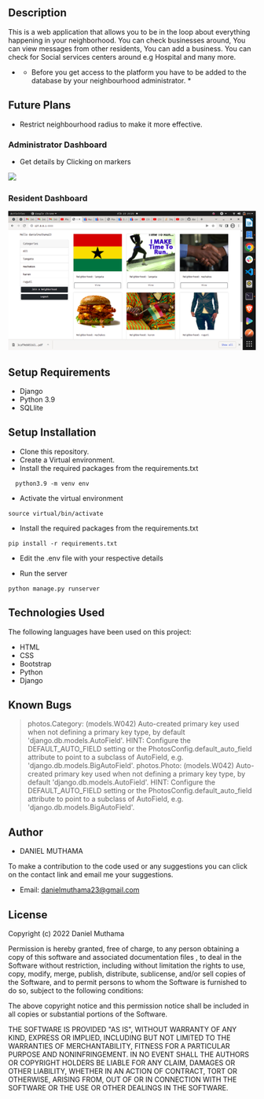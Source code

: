 

## Description
This is a web application that allows you to be in the loop about everything happening in your neighborhood. You can check businesses around, You can view messages from other residents, You can add a business. You can check for Social services centers around e.g Hospital and many more.

- * Before you get access to the platform you have to be added to the database by your neighbourhood administrator. *


## Future Plans

- Restrict neighbourhood radius to make it more effective.


### Administrator Dashboard
- Get details by Clicking on markers
<img src="admin.png">

### Resident Dashboard
<img src="peekinc.png">


## Setup Requirements

- Django 
- Python 3.9
- SQLlite

## Setup Installation

- Clone this repository.
- Create a Virtual environment.
- Install the required packages from the requirements.txt

```
  python3.9 -m venv env
```

- Activate the virtual environment

```
source virtual/bin/activate
```
- Install the required packages from the requirements.txt

``` 
pip install -r requirements.txt
```

- Edit the .env file with your respective details

- Run the server

```
python manage.py runserver
```

## Technologies Used

The following languages have been used on this project:

- HTML
- CSS
- Bootstrap
- Python
- Django

 
## Known Bugs

>  photos.Category: (models.W042) Auto-created primary key used when not defining a primary key    type, by default 'django.db.models.AutoField'.
        HINT: Configure the DEFAULT_AUTO_FIELD setting or the PhotosConfig.default_auto_field attribute to point to a subclass of AutoField, e.g. 'django.db.models.BigAutoField'.
photos.Photo: (models.W042) Auto-created primary key used when not defining a primary key type, by default 'django.db.models.AutoField'.
        HINT: Configure the DEFAULT_AUTO_FIELD setting or the PhotosConfig.default_auto_field attribute to point to a subclass of AutoField, e.g. 'django.db.models.BigAutoField'.
## Author
- DANIEL MUTHAMA

To make a contribution to the code used or any suggestions you can click on the contact link and email me your suggestions.

- Email: danielmuthama23@gmail.com

## License

Copyright (c) 2022 Daniel Muthama

Permission is hereby granted, free of charge, to any person obtaining a copy
of this software and associated documentation files , to deal
in the Software without restriction, including without limitation the rights
to use, copy, modify, merge, publish, distribute, sublicense, and/or sell
copies of the Software, and to permit persons to whom the Software is
furnished to do so, subject to the following conditions:

The above copyright notice and this permission notice shall be included in all
copies or substantial portions of the Software.

THE SOFTWARE IS PROVIDED "AS IS", WITHOUT WARRANTY OF ANY KIND, EXPRESS OR
IMPLIED, INCLUDING BUT NOT LIMITED TO THE WARRANTIES OF MERCHANTABILITY,
FITNESS FOR A PARTICULAR PURPOSE AND NONINFRINGEMENT. IN NO EVENT SHALL THE
AUTHORS OR COPYRIGHT HOLDERS BE LIABLE FOR ANY CLAIM, DAMAGES OR OTHER
LIABILITY, WHETHER IN AN ACTION OF CONTRACT, TORT OR OTHERWISE, ARISING FROM,
OUT OF OR IN CONNECTION WITH THE SOFTWARE OR THE USE OR OTHER DEALINGS IN THE
SOFTWARE.
